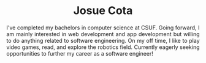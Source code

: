 <h1><div align="center"> Josue Cota</div></h1>
<p align="justify">
  I've completed my bachelors in computer science at CSUF. Going forward, I am mainly interested in web development and app development but willing to do anything related to software engineering. On my off time, I like to play video games, read, and explore the robotics field. Currently eagerly seeking opportunities to further my career as a software engineer!
</p>

